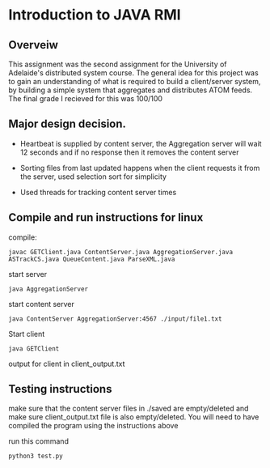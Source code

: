# Introduction to JAVA RMI 

## Overveiw
This assignment was the second assignment for the University of Adelaide's distributed system course. The general idea for this project was to gain an understanding of what is required to build a client/server system, by building a simple system that aggregates and distributes ATOM feeds.
The final grade I recieved for this was 100/100

## Major design decision. 

- Heartbeat is supplied by content server, the Aggregation server will wait 12 seconds and if no response then it removes the content server

- Sorting files from last updated happens when the client requests it from the server, used selection sort for simplicity 

- Used threads for tracking content server times


## Compile and run instructions for linux 
compile:
```
javac GETClient.java ContentServer.java AggregationServer.java ASTrackCS.java QueueContent.java ParseXML.java
```
start server
```
java AggregationServer
```
start content server
```
java ContentServer AggregationServer:4567 ./input/file1.txt
```
Start client
```
java GETClient
```
output for client in client_output.txt
 

## Testing instructions
make sure that the content server files in ./saved are empty/deleted and make sure client_output.txt file is also empty/deleted. You will need to have compiled the program using the instructions above

run this command 
```
python3 test.py 
```


